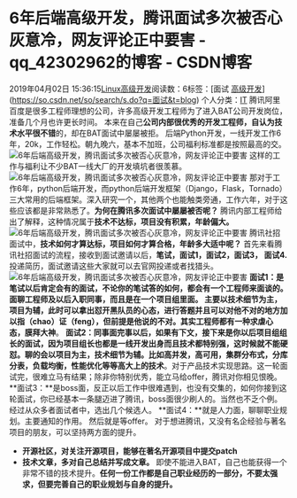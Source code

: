 # 6年后端高级开发，腾讯面试多次被否心灰意冷，网友评论正中要害 - qq_42302962的博客 - CSDN博客
2019年04月02日 15:36:15[Linux高级开发](https://me.csdn.net/qq_42302962)阅读数：6标签：[面试																[高级开发](https://so.csdn.net/so/search/s.do?q=高级开发&t=blog)](https://so.csdn.net/so/search/s.do?q=面试&t=blog)
个人分类：[IT](https://blog.csdn.net/qq_42302962/article/category/7691858)
腾讯阿里百度是很多工程师理想的公司，许多高级开发工程师为了进入BAT公司开发岗位，准备几个月也许更长时间。 本来在自己**公司内部很优秀的开发工程师，自认为技术水平很不错**的，却在BAT面试中屡屡被拒。
后端Python开发，一线开发工作6年，20k，工作轻松。朝九晚六，基本不加班，公司福利标准都是按照最高的交。
![6年后端高级开发，腾讯面试多次被否心灰意冷，网友评论正中要害](http://p1.pstatp.com/large/pgc-image/93c4b9bcd6234e2a82c1dbd9d725e932)
这样的工作与福利让不少BAT一线大厂的开发填坑者很羡慕。
![6年后端高级开发，腾讯面试多次被否心灰意冷，网友评论正中要害](http://p9.pstatp.com/large/pgc-image/f7d6eb631ab24825b662989ad017f1a7)
那对于工作6年，python后端开发，而python后端开发框架（Django，Flask，Tornado）三大常用的后端框架。深入研究一个，其他两个也能触类旁通，工作六年，对于这些应该都是非常熟悉了。**为何在腾讯多次面试中屡屡被否呢？**
腾讯内部工程师给出了解释，这种情况属于**技术不达标，项目没有积累，年龄偏大。**
![6年后端高级开发，腾讯面试多次被否心灰意冷，网友评论正中要害](http://p1.pstatp.com/large/pgc-image/b850977cc1a84b8fb8d6fd82fb67bee7)
腾讯社招面试中，**技术如何才算达标，项目如何才算合格，年龄多大适中呢？**
首先来看腾讯社招面试的流程，接收到面试邀请以后，**笔试，面试1，面试2，面试3， 面试4.**
投递简历，面试邀请这些大家就可以去官网投递或者找猎头。
![6年后端高级开发，腾讯面试多次被否心灰意冷，网友评论正中要害](http://p9.pstatp.com/large/pgc-image/fc04ce205f8a42dd9087c8e2fd73aa9c)
**面试1：**是笔试以后肯定会有的面试，不论你的笔试答的如何，都会有一个工程师来面谈的。面聊工程师及以后入职同事，而且是在一个项目组里面。 主要以技术细节为主，项目为辅，此时可以拿出怼开黑队员的心态，**进行答题并且可以对他不对的地方加以指（chao）证（feng），但前提是他说的不对**。其实**工程师都有一种求虐心态，膜拜大神**。
**面试2：**同事面完事以后，如果有下文，接下来是你以后项目组组长的面试，因为项目组长也都是一线开发出身而且技术都特别强，这时候就不能硬怼。聊的会**以项目为主，技术细节为辅。比如高并发，高可用，集群分布式，分库分表，负载均衡，性能优化等等高大上的技术**。对于产品技术实现思路。这一轮面试完，很难立马有结果；除非你特别优秀，能立马给offer，腾讯对你相见恨晚。
**面试3：**是boss面，反正以后工作中很难遇到，也没有交集的，如何你接到这轮面试，你已经基本一条腿迈进了腾讯，boss面很少刷人的。当然也不乏个例。经过从众多者面试者中，选出几个候选人。
**面试4：**就是人力面，聊聊职业规划。主要通知的作用。
然后就是等offer。
对于想进腾讯，又没有名企经验与著名项目的朋友，可以坚持两方面的提升。
- **开源社区，对关注开源项目，能够在著名开源项目中提交patch**
- **技术文章，多对自己总结并写成文章。**
即使不能进入BAT，自己也能获得一个非常不错的技术提升。**任何一份工作都是自己职业经历的一部分，不要太强求，但要完善自己的职业规划与自身的提升。**

